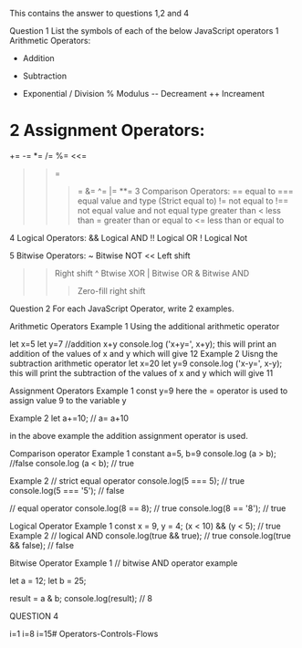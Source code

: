 This contains the answer to questions 1,2 and 4

Question 1
List the symbols of each of the below JavaScript operators
1 Arithmetic Operators: 
+ Addition
- Subtraction
* Exponential
/ Division
% Modulus
-- Decreament
++ Increament

2 Assignment Operators:
=
+=
-=
*=
/=
%=
<<=
>>=
>>>=
&=
^=
|=
**=
3 Comparison Operators:
== equal to
=== equal value and type (Strict equal to)
!= not equal to
!== not equal value and not equal type
> greater than
< less than
>= greater than or equal to
<= less than or equal to

4 Logical  Operators:
&& Logical AND
!! Logical OR
! Logical Not

5 Bitwise Operators:
~ Bitwise NOT
<< Left shift
>> Right shift
^  Btwise XOR
| Bitwise OR
& Bitwise AND
>>> Zero-fill right shift

Question 2
For each JavaScript Operator, write 2 examples.

Arithmetic Operators
Example 1
Using the additional arithmetic operator

let x=5
let y=7
//addition
 x+y
console.log ('x+y=', x+y);
this will print an addition of the values of x and y which will give 12
 Example 2
 Uisng the subtraction arithmetic operator
let x=20
let y=9
console.log ('x-y=', x-y);
this will print the subtraction of the values of x and y which will give 11

Assignment Operators
Example 1
const y=9
here the = operator is used to assign value 9 to the variable y  

Example 2
let a+=10; // a= a+10

in the above example the addition assignment operator is used.

Comparison operator
Example 1
constant a=5, b=9
console.log (a > b); //false
console.log (a < b); // true

Example 2
// strict equal operator
console.log(5 === 5); // true
console.log(5 === '5'); // false

// equal operator
console.log(8 == 8); // true
console.log(8 == '8'); // true

Logical Operator
Example 1
const x = 9, y = 4;
(x < 10) && (y < 5); // true
Example 2
// logical AND
console.log(true && true); // true
console.log(true && false); // false

Bitwise Operator
Example 1
// bitwise AND operator example

let a = 12; 
let  b = 25; 

result = a & b; 
console.log(result); // 8 

QUESTION 4

i=1
i=8
i=15# Operators-Controls-Flows
